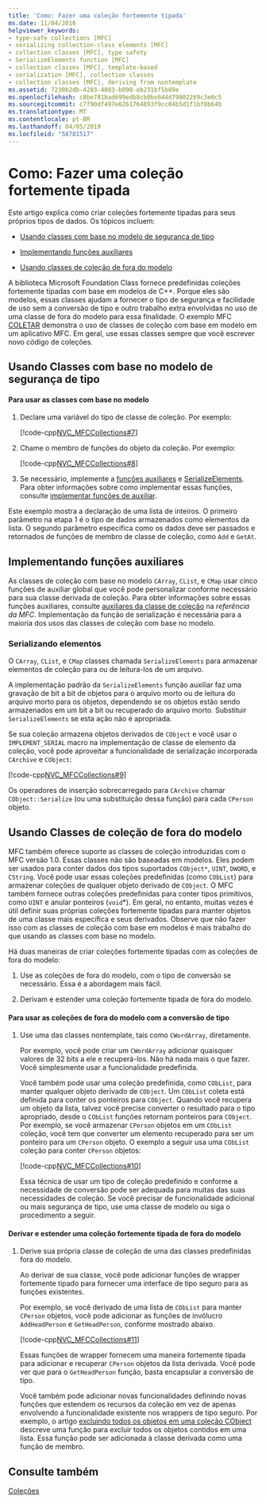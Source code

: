 ```yaml
---
title: 'Como: Fazer uma coleção fortemente tipada'
ms.date: 11/04/2016
helpviewer_keywords:
- type-safe collections [MFC]
- serializing collection-class elements [MFC]
- collection classes [MFC], type safety
- SerializeElements function [MFC]
- collection classes [MFC], template-based
- serialization [MFC], collection classes
- collection classes [MFC], deriving from nontemplate
ms.assetid: 7230b2db-4283-4083-b098-eb231bf5b89e
ms.openlocfilehash: c8be781bad699edb8cb0be844d79802269c3e0c5
ms.sourcegitcommit: c7f90df497e6261764893f9cc04b5d1f1bf0b64b
ms.translationtype: MT
ms.contentlocale: pt-BR
ms.lasthandoff: 04/05/2019
ms.locfileid: "58781517"
---
```

# <a name="how-to-make-a-type-safe-collection"></a>Como: Fazer uma coleção fortemente tipada

Este artigo explica como criar coleções fortemente tipadas para seus próprios tipos de dados. Os tópicos incluem:

- [Usando classes com base no modelo de segurança de tipo](#_core_using_template.2d.based_classes_for_type_safety)

- [Implementando funções auxiliares](#_core_implementing_helper_functions)

- [Usando classes de coleção de fora do modelo](#_core_using_nontemplate_collection_classes)

A biblioteca Microsoft Foundation Class fornece predefinidas coleções fortemente tipadas com base em modelos de C++. Porque eles são modelos, essas classes ajudam a fornecer o tipo de segurança e facilidade de uso sem a conversão de tipo e outro trabalho extra envolvidas no uso de uma classe de fora do modelo para essa finalidade. O exemplo MFC [COLETAR](../overview/visual-cpp-samples.md) demonstra o uso de classes de coleção com base em modelo em um aplicativo MFC. Em geral, use essas classes sempre que você escrever novo código de coleções.

##  <a name="_core_using_template.2d.based_classes_for_type_safety"></a> Usando Classes com base no modelo de segurança de tipo

#### <a name="to-use-template-based-classes"></a>Para usar as classes com base no modelo

1. Declare uma variável do tipo de classe de coleção. Por exemplo:

   [!code-cpp[NVC_MFCCollections#7](../mfc/codesnippet/cpp/how-to-make-a-type-safe-collection_1.cpp)]

1. Chame o membro de funções do objeto da coleção. Por exemplo:

   [!code-cpp[NVC_MFCCollections#8](../mfc/codesnippet/cpp/how-to-make-a-type-safe-collection_2.cpp)]

1. Se necessário, implemente a [funções auxiliares](../mfc/reference/collection-class-helpers.md) e [SerializeElements](../mfc/reference/collection-class-helpers.md#serializeelements). Para obter informações sobre como implementar essas funções, consulte [implementar funções de auxiliar](#_core_implementing_helper_functions).

Este exemplo mostra a declaração de uma lista de inteiros. O primeiro parâmetro na etapa 1 é o tipo de dados armazenados como elementos da lista. O segundo parâmetro especifica como os dados deve ser passados e retornados de funções de membro de classe de coleção, como `Add` e `GetAt`.

##  <a name="_core_implementing_helper_functions"></a> Implementando funções auxiliares

As classes de coleção com base no modelo `CArray`, `CList`, e `CMap` usar cinco funções de auxiliar global que você pode personalizar conforme necessário para sua classe derivada de coleção. Para obter informações sobre essas funções auxiliares, consulte [auxiliares da classe de coleção](../mfc/reference/collection-class-helpers.md) na *referência da MFC*. Implementação da função de serialização é necessária para a maioria dos usos das classes de coleção com base no modelo.

###  <a name="_core_serializing_elements"></a> Serializando elementos

O `CArray`, `CList`, e `CMap` classes chamada `SerializeElements` para armazenar elementos de coleção para ou de leitura-los de um arquivo.

A implementação padrão da `SerializeElements` função auxiliar faz uma gravação de bit a bit de objetos para o arquivo morto ou de leitura do arquivo morto para os objetos, dependendo se os objetos estão sendo armazenados em um bit a bit ou recuperado do arquivo morto. Substituir `SerializeElements` se esta ação não é apropriada.

Se sua coleção armazena objetos derivados de `CObject` e você usar o `IMPLEMENT_SERIAL` macro na implementação de classe de elemento da coleção, você pode aproveitar a funcionalidade de serialização incorporada `CArchive` e `CObject`:

[!code-cpp[NVC_MFCCollections#9](../mfc/codesnippet/cpp/how-to-make-a-type-safe-collection_3.cpp)]

Os operadores de inserção sobrecarregado para `CArchive` chamar `CObject::Serialize` (ou uma substituição dessa função) para cada `CPerson` objeto.

##  <a name="_core_using_nontemplate_collection_classes"></a> Usando Classes de coleção de fora do modelo

MFC também oferece suporte as classes de coleção introduzidas com o MFC versão 1.0. Essas classes não são baseadas em modelos. Eles podem ser usados para conter dados dos tipos suportados `CObject*`, `UINT`, `DWORD`, e `CString`. Você pode usar essas coleções predefinidas (como `CObList`) para armazenar coleções de qualquer objeto derivado de `CObject`. O MFC também fornece outras coleções predefinidas para conter tipos primitivos, como `UINT` e anular ponteiros (`void`*). Em geral, no entanto, muitas vezes é útil definir suas próprias coleções fortemente tipadas para manter objetos de uma classe mais específica e seus derivados. Observe que não fazer isso com as classes de coleção com base em modelos é mais trabalho do que usando as classes com base no modelo.

Há duas maneiras de criar coleções fortemente tipadas com as coleções de fora do modelo:

1. Use as coleções de fora do modelo, com o tipo de conversão se necessário. Essa é a abordagem mais fácil.

1. Derivam e estender uma coleção fortemente tipada de fora do modelo.

#### <a name="to-use-the-nontemplate-collections-with-type-casting"></a>Para usar as coleções de fora do modelo com a conversão de tipo

1. Use uma das classes nontemplate, tais como `CWordArray`, diretamente.

   Por exemplo, você pode criar um `CWordArray` adicionar quaisquer valores de 32 bits a ele e recuperá-los. Não há nada mais o que fazer. Você simplesmente usar a funcionalidade predefinida.

   Você também pode usar uma coleção predefinida, como `CObList`, para manter qualquer objeto derivado de `CObject`. Um `CObList` coleta está definida para conter os ponteiros para `CObject`. Quando você recupera um objeto da lista, talvez você precise converter o resultado para o tipo apropriado, desde o `CObList` funções retornam ponteiros para `CObject`. Por exemplo, se você armazenar `CPerson` objetos em um `CObList` coleção, você tem que converter um elemento recuperado para ser um ponteiro para um `CPerson` objeto. O exemplo a seguir usa uma `CObList` coleção para conter `CPerson` objetos:

   [!code-cpp[NVC_MFCCollections#10](../mfc/codesnippet/cpp/how-to-make-a-type-safe-collection_4.cpp)]

   Essa técnica de usar um tipo de coleção predefinido e conforme a necessidade de conversão pode ser adequada para muitas das suas necessidades de coleção. Se você precisar de funcionalidade adicional ou mais segurança de tipo, use uma classe de modelo ou siga o procedimento a seguir.

#### <a name="to-derive-and-extend-a-nontemplate-type-safe-collection"></a>Derivar e estender uma coleção fortemente tipada de fora do modelo

1. Derive sua própria classe de coleção de uma das classes predefinidas fora do modelo.

   Ao derivar de sua classe, você pode adicionar funções de wrapper fortemente tipado para fornecer uma interface de tipo seguro para as funções existentes.

   Por exemplo, se você derivado de uma lista de `CObList` para manter `CPerson` objetos, você pode adicionar as funções de invólucro `AddHeadPerson` e `GetHeadPerson`, conforme mostrado abaixo.

   [!code-cpp[NVC_MFCCollections#11](../mfc/codesnippet/cpp/how-to-make-a-type-safe-collection_5.h)]

   Essas funções de wrapper fornecem uma maneira fortemente tipada para adicionar e recuperar `CPerson` objetos da lista derivada. Você pode ver que para o `GetHeadPerson` função, basta encapsular a conversão de tipo.

   Você também pode adicionar novas funcionalidades definindo novas funções que estendem os recursos da coleção em vez de apenas envolvendo a funcionalidade existente nos wrappers de tipo seguro. Por exemplo, o artigo [excluindo todos os objetos em uma coleção CObject](../mfc/deleting-all-objects-in-a-cobject-collection.md) descreve uma função para excluir todos os objetos contidos em uma lista. Essa função pode ser adicionada à classe derivada como uma função de membro.

## <a name="see-also"></a>Consulte também

[Coleções](../mfc/collections.md)
